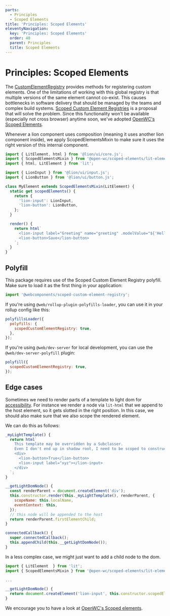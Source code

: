 ```yaml
---
parts:
  - Principles
  - Scoped Elements
title: 'Principles: Scoped Elements'
eleventyNavigation:
  key: 'Principles: Scoped Elements'
  order: 40
  parent: Principles
  title: Scoped Elements
---
```

# Principles: Scoped Elements

The [CustomElementRegistry](https://developer.mozilla.org/en-US/docs/Web/API/CustomElementRegistry) provides methods for registering custom elements. One of the limitations of working with this global registry is that multiple versions of the same element cannot co-exist. This causes bottlenecks in software delivery that should be managed by the teams and complex build systems. [Scoped Custom Element Registries](https://github.com/w3c/webcomponents/issues/716) is a proposal that will solve the problem. Since this functionality won't be available (especially not cross browser) anytime soon, we've adopted [OpenWC's Scoped Elements](https://open-wc.org/docs/development/scoped-elements/).

Whenever a lion component uses composition (meaning it uses another lion component inside), we
apply ScopedElementsMixin to make sure it uses the right version of this internal component.

```js
import { LitElement, html } from '@lion/ui/core.js';
import { ScopedElementsMixin } from '@open-wc/scoped-elements/lit-element.js';
import { html, LitElement } from 'lit';

import { LionInput } from '@lion/ui/input.js';
import { LionButton } from '@lion/ui/button.js';

class MyElement extends ScopedElementsMixin(LitElement) {
  static get scopedElements() {
    return {
      'lion-input': LionInput,
      'lion-button': LionButton,
    };
  }

  render() {
    return html`
      <lion-input label="Greeting" name="greeting" .modelValue="${'Hello world'}"></lion-input>
      <lion-button>Save</lion-button>
    `;
  }
}
```

## Polyfill

This package requires use of the Scoped Custom Element Registry polyfill. Make sure to load it as the first thing in your application:

```js
import '@webcomponents/scoped-custom-element-registry';
```

If you're using `@web/rollup-plugin-polyfills-loader`, you can use it in your rollup config like this:

```js
polyfillsLoader({
  polyfills: {
    scopedCustomElementRegistry: true,
  },
});
```

If you're using `@web/dev-server` for local development, you can use the `@web/dev-server-polyfill` plugin:

```js
polyfill({
  scopedCustomElementRegistry: true,
});
```

## Edge cases

Sometimes we need to render parts of a template to light dom for [accessibility](https://wicg.github.io/aom/explainer.html). For instance we render a node via `lit-html` that we append to the host element, so it gets slotted in the right position.
In this case, we should also make sure that we also scope the rendered element.

We can do this as follows:

```js
_myLightTemplate() {
  return html`
    This template may be overridden by a Subclasser.
    Even I don't end up in shadow root, I need to be scoped to constructor.scopedElements as well.
    <div>
      <lion-button>True</lion-button>
      <lion-input label="xyz"></lion-input>
    </div>
  `;
}

__getLightDomNode() {
  const renderParent = document.createElement('div');
  this.constructor.render(this._myLightTemplate(), renderParent, {
    scopeName: this.localName,
    eventContext: this,
  });
  // this node will be appended to the host
  return renderParent.firstElementChild;
}

connectedCallback() {
  super.connectedCallback();
  this.appendChild(this.__getLightDomNode());
}
```

In a less complex case, we might just want to add a child node to the dom.

```js
import { LitElement  } from 'lit';
import { ScopedElementsMixin } from '@open-wc/scoped-elements/lit-element.js';

...

__getLightDomNode() {
  return document.createElement('lion-input', this.constructor.scopedElements);
}
```

We encourage you to have a look at [OpenWC's Scoped elements](https://open-wc.org/docs/development/scoped-elements/).
